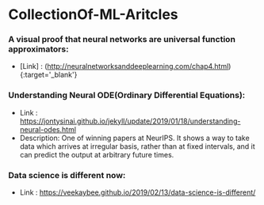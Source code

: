 # CollectionOf-ML-Aritcles


### A visual proof that neural networks are universal function approximators:
* [Link] : (http://neuralnetworksanddeeplearning.com/chap4.html) {:target='_blank'}



### Understanding Neural ODE(Ordinary Differential Equations):
* Link : https://jontysinai.github.io/jekyll/update/2019/01/18/understanding-neural-odes.html
* Description: One of winning papers at NeurIPS. It shows a way to take data which arrives at irregular basis, rather than at fixed intervals, and it can predict the output at arbitrary future times.


### Data science is different now:
* Link : https://veekaybee.github.io/2019/02/13/data-science-is-different/
